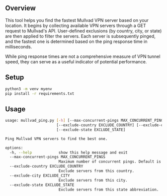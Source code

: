 ## Overview
This tool helps you find the fastest Mullvad VPN server based on your location. It begins by collecting available VPN servers through a GET request to Mullvad's API. User-defined exclusions (by country, city, or state) are then applied to filter the servers. Each server is subsequently pinged, and the fastest one is determined based on the ping response time in milliseconds.

While ping response times are not a comprehensive measure of VPN tunnel speed, they can serve as a useful indicator of potential performance.

## Setup
```bash
python3 -m venv myenv
pip install -r requirements.txt
```

## Usage
```bash
usage: mullvad_ping.py [-h] [--max-concurrent-pings MAX_CONCURRENT_PINGS]
                       [--exclude-country EXCLUDE_COUNTRY] [--exclude-city EXCLUDE_CITY]
                       [--exclude-state EXCLUDE_STATE]

Ping Mullvad VPN servers to find the best one.

options:
  -h, --help            show this help message and exit
  --max-concurrent-pings MAX_CONCURRENT_PINGS
                        Maximum number of concurrent pings. Default is 10.
  --exclude-country EXCLUDE_COUNTRY
                        Exclude servers from this country.
  --exclude-city EXCLUDE_CITY
                        Exclude servers from this city.
  --exclude-state EXCLUDE_STATE
                        Exclude servers from this state abbreviation.
```